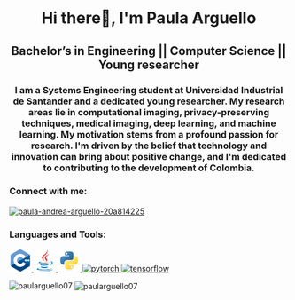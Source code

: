 <h1 align="center">Hi there👋, I'm Paula Arguello</h1>
<h2 align="center">Bachelor’s in Engineering || Computer Science || Young researcher</h2>
<h3 align="center">I am a Systems Engineering student at Universidad Industrial de Santander and a dedicated young researcher. My research areas lie in computational imaging, privacy-preserving techniques, medical imaging, deep learning, and machine learning. My motivation stems from a profound passion for research. I'm driven by the belief that technology and innovation can bring about positive change, and I'm dedicated to contributing to the development of Colombia.</h3>

<h3 align="left">Connect with me:</h3>
<p align="left">
<a href="https://linkedin.com/in/paula-andrea-arguello-20a814225" target="blank"><img align="center" src="https://raw.githubusercontent.com/rahuldkjain/github-profile-readme-generator/master/src/images/icons/Social/linked-in-alt.svg" alt="paula-andrea-arguello-20a814225" height="30" width="40" /></a>
</p>

<h3 align="left">Languages and Tools:</h3>
<p align="left"> <a href="https://www.w3schools.com/cpp/" target="_blank" rel="noreferrer"> <img src="https://raw.githubusercontent.com/devicons/devicon/master/icons/cplusplus/cplusplus-original.svg" alt="cplusplus" width="40" height="40"/> </a> <a href="https://www.java.com" target="_blank" rel="noreferrer"> <img src="https://raw.githubusercontent.com/devicons/devicon/master/icons/java/java-original.svg" alt="java" width="40" height="40"/> </a> <a href="https://www.python.org" target="_blank" rel="noreferrer"> <img src="https://raw.githubusercontent.com/devicons/devicon/master/icons/python/python-original.svg" alt="python" width="40" height="40"/> </a> <a href="https://pytorch.org/" target="_blank" rel="noreferrer"> <img src="https://www.vectorlogo.zone/logos/pytorch/pytorch-icon.svg" alt="pytorch" width="40" height="40"/> </a> <a href="https://www.tensorflow.org" target="_blank" rel="noreferrer"> <img src="https://www.vectorlogo.zone/logos/tensorflow/tensorflow-icon.svg" alt="tensorflow" width="40" height="40"/> </a> </p>

<p><img align="left" src="https://github-readme-stats.vercel.app/api/top-langs?username=paularguello07&show_icons=true&locale=en&layout=compact" alt="paularguello07" /></p>

<p>&nbsp;<img align="center" src="https://github-readme-stats.vercel.app/api?username=paularguello07&show_icons=true&locale=en" alt="paularguello07" /></p>
